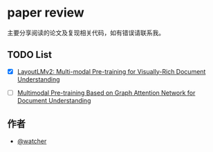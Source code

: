 
# paper review

主要分享阅读的论文及复现相关代码，如有错误请联系我。


## TODO List
- [x]  [LayoutLMv2: Multi-modal Pre-training for Visually-Rich Document Understanding](document_intelligent/layoutmft/layoutlmv2/doc/layoutlmv2.md)
- [ ]  [Multimodal Pre-training Based on Graph Attention Network for Document Understanding](document_intelligent/GraphDoc/doc/graphdoc.md)


## 作者

- [@watcher](https://github.com/mlshenkai)

